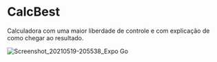 # CalcBest
 Calculadora com uma maior liberdade de controle e com explicação de como chegar ao resultado.
 
 ![Screenshot_20210519-205538_Expo Go](https://user-images.githubusercontent.com/76235377/118901868-b694df80-b8ea-11eb-8d00-670081c6e4e7.jpg)

